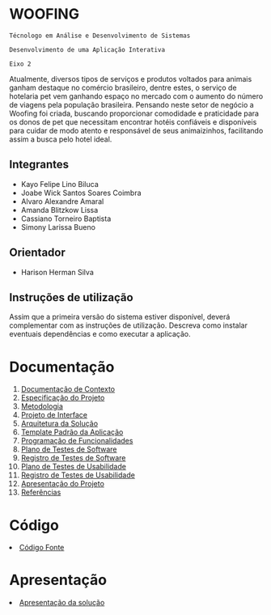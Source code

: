 # WOOFING

`Técnologo em Análise e Desenvolvimento de Sistemas`

`Desenvolvimento de uma Aplicação Interativa`

`Eixo 2`

Atualmente, diversos tipos de serviços e produtos voltados para animais ganham destaque no comércio brasileiro, dentre estes, o serviço de hotelaria pet vem ganhando espaço no mercado com o aumento do número de viagens pela população brasileira.
Pensando neste setor de negócio a Woofing foi criada, buscando proporcionar comodidade e praticidade para os donos de pet que necessitam encontrar hotéis confiáveis e disponíveis para cuidar de modo atento e responsável de seus animaizinhos, facilitando assim a busca pelo hotel ideal.

## Integrantes

* Kayo Felipe Lino Biluca
* Joabe Wick Santos Soares Coimbra
* Alvaro Alexandre Amaral
* Amanda Blitzkow Lissa
* Cassiano Torneiro Baptista
* Simony Larissa Bueno

## Orientador

* Harison Herman Silva

## Instruções de utilização

Assim que a primeira versão do sistema estiver disponível, deverá complementar com as instruções de utilização. Descreva como instalar eventuais dependências e como executar a aplicação.

# Documentação

<ol>
<li><a href="docs/01-Documentação de Contexto.md"> Documentação de Contexto</a></li>
<li><a href="docs/02-Especificação do Projeto.md"> Especificação do Projeto</a></li>
<li><a href="docs/03-Metodologia.md"> Metodologia</a></li>
<li><a href="docs/04-Projeto de Interface.md"> Projeto de Interface</a></li>
<li><a href="docs/05-Arquitetura da Solução.md"> Arquitetura da Solução</a></li>
<li><a href="docs/06-Template Padrão da Aplicação.md"> Template Padrão da Aplicação</a></li>
<li><a href="docs/07-Programação de Funcionalidades.md"> Programação de Funcionalidades</a></li>
<li><a href="docs/08-Plano de Testes de Software.md"> Plano de Testes de Software</a></li>
<li><a href="docs/09-Registro de Testes de Software.md"> Registro de Testes de Software</a></li>
<li><a href="docs/10-Plano de Testes de Usabilidade.md"> Plano de Testes de Usabilidade</a></li>
<li><a href="docs/11-Registro de Testes de Usabilidade.md"> Registro de Testes de Usabilidade</a></li>
<li><a href="docs/12-Apresentação do Projeto.md"> Apresentação do Projeto</a></li>
<li><a href="docs/13-Referências.md"> Referências</a></li>
</ol>

# Código

<li><a href="src/README.md"> Código Fonte</a></li>

# Apresentação

<li><a href="presentation/README.md"> Apresentação da solução</a></li>
